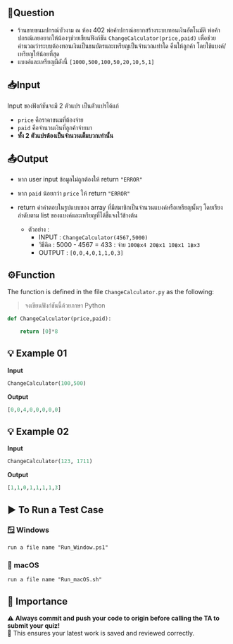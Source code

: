## 📝Question

- ร้านขายขนมปกรณ์บัวงาม ณ ห้อง 402 พ่อค้าปกรณ์อยากสร้างระบบทอนเงินอัตโนมัติ พ่อค้าปกรณ์เลยอยากให้น้องๆช่วยเขียนฟังก์ชัน ```ChangeCalculator(price,paid)``` เพื่อช่วยคำนวณว่าระบบต้องทอนเงินเป็นธนบัตรและเหรียญเป็นจำนวณเท่าใด คืนให้ลูกค้า โดยใช้แบงค์/เหรียญให้น้อยที่สุด
- แบงค์และเหรียญมีดังนี้ ```[1000,500,100,50,20,10,5,1]```

## 📥Input

Input ของฟังก์ชันจะมี 2 ตัวแปร เป็นตัวแปรได้แก่ 
- ```price``` คือราคาขนมที่ต้องจ่าย 
- ```paid``` คือจำนวนเงินที่ลูกค้าจ่ายมา 
- **ทั้ง 2 ตัวแปรต้องเป็นจำนวนเต็มบวกเท่านั้น**


## 📤Output
- หาก user input ข้อมูลไม่ถูกต้องให้ return ```"ERROR"```
- หาก ```paid``` น้อยกว่า ```price``` ให้ return ```"ERROR"```
- return ค่าคำตอบในรูปแบบของ array ที่มีสมาชิกเป็นจำนวนแบงค์หรือเหรียญนั้นๆ โดยเรียงลำดับตาม list ของแบงค์และเหรียญที่ได้ชี้แจงไว้ข้างต้น

    - ตัวอย่าง : 
        - INPUT : ```ChangeCalculator(4567,5000)```
        - วิธีคิด : 5000 - 4567 = 433 : จ่าย ```100฿x4 20฿x1 10฿x1 1฿x3```
        - OUTPUT : ```[0,0,4,0,1,1,0,3]```


## ⚙️Function
The function is defined in the file ```ChangeCalculator.py``` as the following:
>จงเขียนฟังก์ชันนี้ด้วยภาษา Python

```python
def ChangeCalculator(price,paid):

    return [0]*8
```

## 💡 Example 01
**Input**  
```python
ChangeCalculator(100,500)
```

**Output**
```python
[0,0,4,0,0,0,0,0]
```

## 💡 Example 02
**Input**  
```python
ChangeCalculator(123, 1711)
```

**Output**
```python
[1,1,0,1,1,1,1,3]
```


## ▶️ To Run a Test Case  

### 🪟 Windows 
    run a file name "Run_Window.ps1"
### 🍎 macOS
    run a file name "Run_macOS.sh"

## 🚨 Importance  

⚠️ **Always commit and push your code to origin before calling the TA to submit your quiz!**  
🚀 This ensures your latest work is saved and reviewed correctly.
